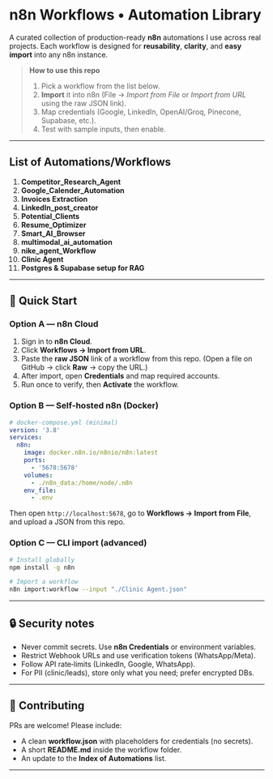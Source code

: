 # n8n Workflows • Automation Library

A curated collection of production-ready **n8n** automations I use across real projects. Each workflow is designed for **reusability**, **clarity**, and **easy import** into any n8n instance.

> **How to use this repo**
>
> 1. Pick a workflow from the list below.
> 2. **Import** it into n8n (File → *Import from File* or *Import from URL* using the raw JSON link).
> 3. Map credentials (Google, LinkedIn, OpenAI/Groq, Pinecone, Supabase, etc.).
> 4. Test with sample inputs, then enable.

---

## List of Automations/Workflows

1. **Competitor\_Research\_Agent** 
2. **Google\_Calender\_Automation** 
3. **Invoices Extraction** 
4. **LinkedIn\_post\_creator** 
5. **Potential\_Clients** 
6. **Resume\_Optimizer** 
7. **Smart\_AI\_Browser** 
8. **multimodal\_ai\_automation** 
9. **nike\_agent\_Workflow** 
10. **Clinic Agent** 
11. **Postgres & Supabase setup for RAG** 

---

## 🚀 Quick Start

### Option A — n8n Cloud

1. Sign in to **n8n Cloud**.
2. Click **Workflows → Import from URL**.
3. Paste the **raw JSON** link of a workflow from this repo. (Open a file on GitHub → click **Raw** → copy the URL.)
4. After import, open **Credentials** and map required accounts.
5. Run once to verify, then **Activate** the workflow.

### Option B — Self‑hosted n8n (Docker)

```yaml
# docker-compose.yml (minimal)
version: '3.8'
services:
  n8n:
    image: docker.n8n.io/n8nio/n8n:latest
    ports:
      - '5678:5678'
    volumes:
      - ./n8n_data:/home/node/.n8n
    env_file:
      - .env
```

Then open `http://localhost:5678`, go to **Workflows → Import from File**, and upload a JSON from this repo.

### Option C — CLI import (advanced)

```bash
# Install globally
npm install -g n8n

# Import a workflow
n8n import:workflow --input "./Clinic Agent.json"
```

---

## 🔒 Security notes

* Never commit secrets. Use **n8n Credentials** or environment variables.
* Restrict Webhook URLs and use verification tokens (WhatsApp/Meta).
* Follow API rate‑limits (LinkedIn, Google, WhatsApp).
* For PII (clinic/leads), store only what you need; prefer encrypted DBs.

---

## 🤝 Contributing

PRs are welcome! Please include:

* A clean **workflow\.json** with placeholders for credentials (no secrets).
* A short **README.md** inside the workflow folder.
* An update to the **Index of Automations** list.

---


